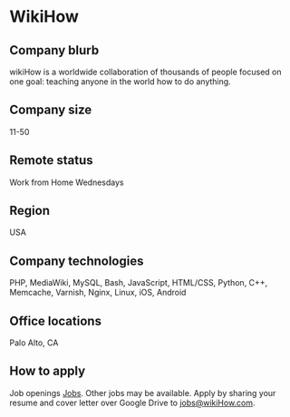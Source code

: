 # WikiHow

## Company blurb

wikiHow is a worldwide collaboration of thousands of people focused on one goal: teaching anyone in the world how to do anything.

## Company size

11-50

## Remote status

Work from Home Wednesdays

## Region

USA

## Company technologies

PHP, MediaWiki, MySQL, Bash, JavaScript, HTML/CSS, Python, C++, Memcache, Varnish, Nginx, Linux, iOS, Android

## Office locations

Palo Alto, CA

## How to apply

Job openings [Jobs](https://www.wikihow.com/wikiHow:Jobs). Other jobs may be available. Apply by sharing your resume and cover letter over Google Drive to jobs@wikiHow.com.
